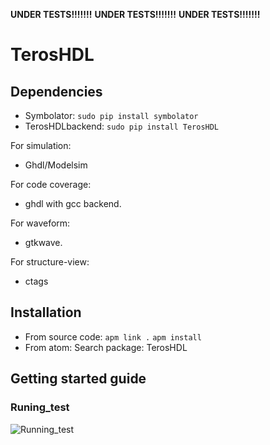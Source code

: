 **UNDER TESTS!!!!!!!**
**UNDER TESTS!!!!!!!**
**UNDER TESTS!!!!!!!**

# TerosHDL

## Dependencies

- Symbolator:
```sudo pip install symbolator```
- TerosHDLbackend:
```sudo pip install TerosHDL```

For simulation:

- Ghdl/Modelsim

For code coverage:

- ghdl with gcc backend.

For waveform:

- gtkwave.

For structure-view:

- ctags

## Installation

- From source code:
```apm link .```
```apm install```
- From atom:
Search package: TerosHDL

## Getting started guide

### Runing_test

![Running_test](./doc/images/run_test.gif)
